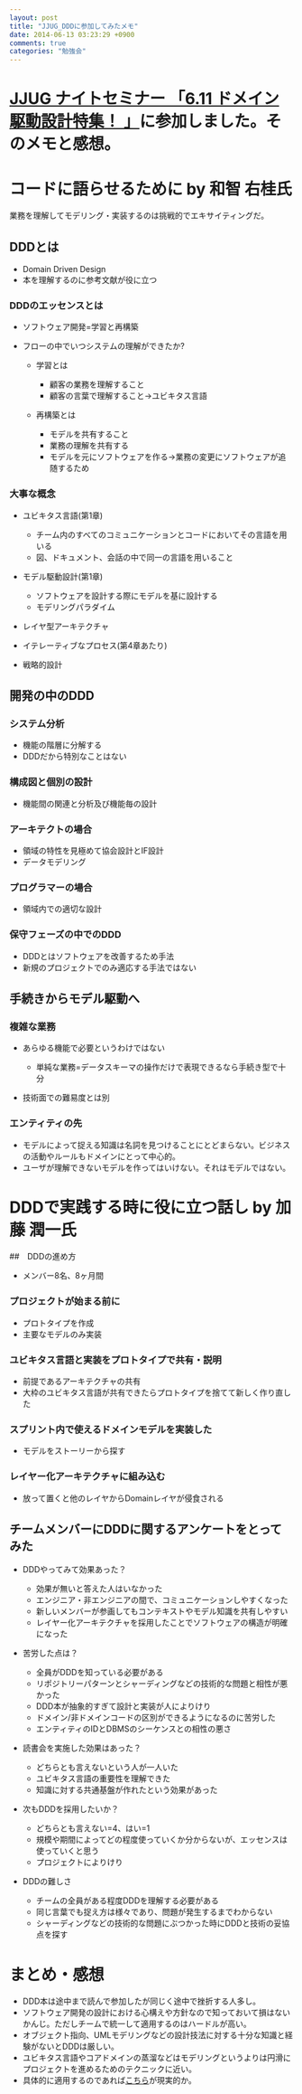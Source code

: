 ```yaml
---
layout: post
title: "JJUG_DDDに参加してみたメモ"
date: 2014-06-13 03:23:29 +0900
comments: true
categories: "勉強会"
---
```

# [JJUG ナイトセミナー 「6.11 ドメイン駆動設計特集！ 」](http://www.java-users.jp/?p=1209)に参加しました。そのメモと感想。

<!-- more -->

# コードに語らせるために by 和智 右桂氏

業務を理解してモデリング・実装するのは挑戦的でエキサイティングだ。

## DDDとは

  - Domain Driven Design
  - 本を理解するのに参考文献が役に立つ

### DDDのエッセンスとは

  - ソフトウェア開発=学習と再構築
  - フローの中でいつシステムの理解ができたか?

    * 学習とは

      - 顧客の業務を理解すること
      - 顧客の言葉で理解すること->ユビキタス言語

    * 再構築とは

      - モデルを共有すること
      - 業務の理解を共有する
      - モデルを元にソフトウェアを作る->業務の変更にソフトウェアが追随するため

### 大事な概念

  - ユビキタス言語(第1章)

    - チーム内のすべてのコミュニケーションとコードにおいてその言語を用いる
    - 図、ドキュメント、会話の中で同一の言語を用いること

  - モデル駆動設計(第1章)

    - ソフトウェアを設計する際にモデルを基に設計する
    - モデリングパラダイム

  - レイヤ型アーキテクチャ
  - イテレーティブなプロセス(第4章あたり)
  - 戦略的設計

## 開発の中のDDD

### システム分析

  - 機能の階層に分解する
  - DDDだから特別なことはない

### 構成図と個別の設計

  - 機能間の関連と分析及び機能毎の設計

### アーキテクトの場合

  - 領域の特性を見極めて協会設計とIF設計
  - データモデリング

### プログラマーの場合

  - 領域内での適切な設計

### 保守フェーズの中でのDDD

  - DDDとはソフトウェアを改善するため手法
  - 新規のプロジェクトでのみ適応する手法ではない

## 手続きからモデル駆動へ

### 複雑な業務

  - あらゆる機能で必要というわけではない

    * 単純な業務=データスキーマの操作だけで表現できるなら手続き型で十分

  - 技術面での難易度とは別

### エンティティの先

  - モデルによって捉える知識は名詞を見つけることにとどまらない。ビジネスの活動やルールもドメインにとって中心的。
  - ユーザが理解できないモデルを作ってはいけない。それはモデルではない。

# DDDで実践する時に役に立つ話し by 加藤 潤一氏

##　DDDの進め方

  - メンバー8名、8ヶ月間

### プロジェクトが始まる前に

  - プロトタイプを作成
  - 主要なモデルのみ実装

### ユビキタス言語と実装をプロトタイプで共有・説明

  - 前提であるアーキテクチャの共有
  - 大枠のユビキタス言語が共有できたらプロトタイプを捨てて新しく作り直した

### スプリント内で使えるドメインモデルを実装した

  - モデルをストーリーから探す

### レイヤー化アーキテクチャに組み込む

  - 放って置くと他のレイヤからDomainレイヤが侵食される

## チームメンバーにDDDに関するアンケートをとってみた

  - DDDやってみて効果あった？

    * 効果が無いと答えた人はいなかった
    * エンジニア・非エンジニアの間で、コミュニケーションしやすくなった
    * 新しいメンバーが参画してもコンテキストやモデル知識を共有しやすい
    * レイヤー化アーキテクチャを採用したことでソフトウェアの構造が明確になった

  - 苦労した点は？

    * 全員がDDDを知っている必要がある
    * リポジトリーパターンとシャーディングなどの技術的な問題と相性が悪かった
    * DDD本が抽象的すぎて設計と実装が人によりけり
    * ドメイン/非ドメインコードの区別ができるようになるのに苦労した
    * エンティティのIDとDBMSのシーケンスとの相性の悪さ

  - 読書会を実施した効果はあった？

    * どちらとも言えないという人が一人いた
    * ユビキタス言語の重要性を理解できた
    * 知識に対する共通基盤が作れたという効果があった

  - 次もDDDを採用したいか？

    * どちらとも言えない=4、はい=1
    * 規模や期間によってどの程度使っていくか分からないが、エッセンスは使っていくと思う
    * プロジェクトによりけり

  - DDDの難しさ

    * チームの全員がある程度DDDを理解する必要がある
    * 同じ言葉でも捉え方は様々であり、問題が発生するまでわからない
    * シャーディングなどの技術的な問題にぶつかった時にDDDと技術の妥協点を探す

# まとめ・感想

  * DDD本は途中まで読んで参加したが同じく途中で挫折する人多し。
  * ソフトウェア開発の設計における心構えや方針なので知っておいて損はないかんじ。ただしチームで統一して適用するのはハードルが高い。
  * オブジェクト指向、UMLモデリングなどの設計技法に対する十分な知識と経験がないとDDDは厳しい。
  * ユビキタス言語やコアドメインの蒸溜などはモデリングというよりは円滑にプロジェクトを進めるためのテクニックに近い。
  * 具体的に適用するのであれば[こちら](http://www.slideshare.net/masuda220/ss-34813564)が現実的か。

